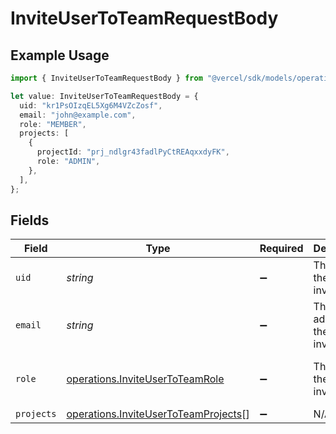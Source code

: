 # InviteUserToTeamRequestBody

## Example Usage

```typescript
import { InviteUserToTeamRequestBody } from "@vercel/sdk/models/operations/inviteusertoteam.js";

let value: InviteUserToTeamRequestBody = {
  uid: "kr1PsOIzqEL5Xg6M4VZcZosf",
  email: "john@example.com",
  role: "MEMBER",
  projects: [
    {
      projectId: "prj_ndlgr43fadlPyCtREAqxxdyFK",
      role: "ADMIN",
    },
  ],
};
```

## Fields

| Field                                                                                        | Type                                                                                         | Required                                                                                     | Description                                                                                  | Example                                                                                      |
| -------------------------------------------------------------------------------------------- | -------------------------------------------------------------------------------------------- | -------------------------------------------------------------------------------------------- | -------------------------------------------------------------------------------------------- | -------------------------------------------------------------------------------------------- |
| `uid`                                                                                        | *string*                                                                                     | :heavy_minus_sign:                                                                           | The id of the user to invite                                                                 | kr1PsOIzqEL5Xg6M4VZcZosf                                                                     |
| `email`                                                                                      | *string*                                                                                     | :heavy_minus_sign:                                                                           | The email address of the user to invite                                                      | john@example.com                                                                             |
| `role`                                                                                       | [operations.InviteUserToTeamRole](../../models/operations/inviteusertoteamrole.md)           | :heavy_minus_sign:                                                                           | The role of the user to invite                                                               | [<br/>"MEMBER",<br/>"VIEWER"<br/>]                                                           |
| `projects`                                                                                   | [operations.InviteUserToTeamProjects](../../models/operations/inviteusertoteamprojects.md)[] | :heavy_minus_sign:                                                                           | N/A                                                                                          |                                                                                              |